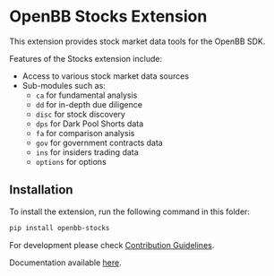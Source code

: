 # OpenBB Stocks Extension

This extension provides stock market data tools for the OpenBB SDK.

Features of the Stocks extension include:

- Access to various stock market data sources
- Sub-modules such as:
  - `ca` for fundamental analysis
  - `dd` for in-depth due diligence
  - `disc` for stock discovery
  - `dps` for Dark Pool Shorts data
  - `fa` for comparison analysis
  - `gov` for government contracts data
  - `ins` for insiders trading data
  - `options` for options

## Installation

To install the extension, run the following command in this folder:

```bash
pip install openbb-stocks
```

For development please check [Contribution Guidelines](https://github.com/OpenBB-finance/OpenBBTerminal/blob/feature/openbb-sdk-v4/openbb_sdk/CONTRIBUTING.md).

Documentation available [here](https://docs.openbb.co/sdk).
